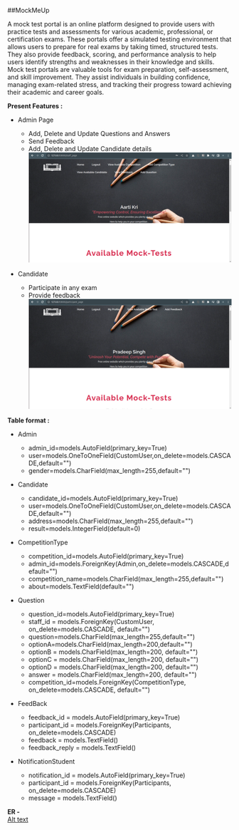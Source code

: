 ##MockMeUp

A mock test portal is an online platform designed to provide users with practice tests and assessments for various academic, professional, or certification exams. These portals offer a simulated testing environment that allows users to prepare for real exams by taking timed, structured tests. They also provide feedback, scoring, and performance analysis to help users identify strengths and weaknesses in their knowledge and skills. Mock test portals are valuable tools for exam preparation, self-assessment, and skill improvement. They assist individuals in building confidence, managing exam-related stress, and tracking their progress toward achieving their academic and career goals.  
  
**Present Features :**  

- Admin Page
	- Add, Delete and Update Questions and Answers
	- Send Feedback
	- Add, Delete and Update Candidate details
	![Alt text](<Screenshot from 2023-10-15 00-29-03.png>)

- Candidate
	- Participate in any exam
	- Provide feedback  
    ![Alt text](<Screenshot from 2023-10-15 00-27-54.png>)
  
  
  
**Table format :**  
  

- Admin

	- admin_id=models.AutoField(primary_key=True)
	- user=models.OneToOneField(CustomUser,on_delete=models.CASCADE,default="")
	- gender=models.CharField(max_length=255,default="")

- Candidate

	- candidate_id=models.AutoField(primary_key=True)
	- user=models.OneToOneField(CustomUser,on_delete=models.CASCADE,default="")
	- address=models.CharField(max_length=255,default="")
	- result=models.IntegerField(default=0)

- CompetitionType

	- competition_id=models.AutoField(primary_key=True)
	- admin_id=models.ForeignKey(Admin,on_delete=models.CASCADE,default="")
	- competition_name=models.CharField(max_length=255,default="")
	- about=models.TextField(default="")

- Question

	- question_id=models.AutoField(primary_key=True)
	- staff_id = models.ForeignKey(CustomUser, on_delete=models.CASCADE, default="")
	- question=models.CharField(max_length=255,default="")
	- optionA=models.CharField(max_length=200,default="")
	- optionB = models.CharField(max_length=200, default="")
	- optionC = models.CharField(max_length=200, default="")
	- optionD = models.CharField(max_length=200, default="")
	- answer = models.CharField(max_length=200, default="")
	- competition_id=models.ForeignKey(CompetitionType, on_delete=models.CASCADE, default="")

- FeedBack

	- feedback_id = models.AutoField(primary_key=True)
	- participant_id = models.ForeignKey(Participants, on_delete=models.CASCADE)
	- feedback = models.TextField()
	- feedback_reply = models.TextField()

- NotificationStudent

	- notification_id = models.AutoField(primary_key=True)
	- participant_id = models.ForeignKey(Participants, on_delete=models.CASCADE)
	- message = models.TextField()

  
  
  
**ER -**  
[Alt text](<Screenshot from 2023-10-06 21-06-25.png>)